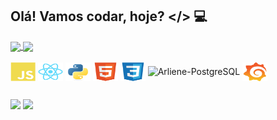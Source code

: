 <!--
**arlienebatista/arlienebatista** is a ✨ _special_ ✨ repository because its `README.md` (this file) appears on your GitHub profile.
-->
## Olá! Vamos codar, hoje? </> 💻

<a href="https://github.com/arlienebatista/github-readme-stats">
    <img height=180 align="center" src="https://github-readme-stats.vercel.app/api?username=arlienebatista&show_icons=true&card_width=200&theme=radical" />
</a>
<a href="https://github.com/arlienebatista/convoychat">
    <img height=180 align="center" src="https://github-readme-stats.vercel.app/api/top-langs?username=arlienebatista&layout=compact&langs_count=8&card_width=200&theme=radical" />
</a>

 
<div style="display: inline_block"><br>
        <img align="center" alt="Arliene-Js" height="30" width="40" src="https://raw.githubusercontent.com/devicons/devicon/master/icons/javascript/javascript-plain.svg">
        <img align="center" alt="Arliene-React" height="30" width="40" src="https://raw.githubusercontent.com/devicons/devicon/master/icons/react/react-original.svg">
        <img align="center" alt="Arliene-Python" height="30" width="40" src="https://raw.githubusercontent.com/devicons/devicon/master/icons/python/python-original.svg">
        <img align="center" alt="Arliene-HTML" height="30" width="40" src="https://raw.githubusercontent.com/devicons/devicon/master/icons/html5/html5-original.svg">
        <img align="center" alt="Arliene-CSS" height="30" width="40" src="https://raw.githubusercontent.com/devicons/devicon/master/icons/css3/css3-original.svg">
        <img align="center" alt="Arliene-PostgreSQL" height="30" width="30" src="https://www.postgresql.org/media/img/about/press/elephant.png">
        <img align="center" alt="Arliene-Grafana" height="30" width="40" src="https://raw.githubusercontent.com/devicons/devicon/6910f0503efdd315c8f9b858234310c06e04d9c0/icons/grafana/grafana-original.svg">
</div>
  
  ##
 
<div>
   <!-- <a href="https://www.youtube.com/channel/UC_-uuuZbY0AAt9CViNzvc-Q" target="_blank"><img src="https://img.shields.io/badge/YouTube-FF0000?style=for-the-badge&logo=youtube&logoColor=white" target="_blank"></a> -->
        <a href="https://instagram.com/arlienebatista" target="_blank"><img src="https://img.shields.io/badge/-Instagram-%23E4405F?style=for-the-badge&logo=instagram&logoColor=white" target="_blank"></a>
   <!-- <a href="https://www.twitch.tv/rafaballerinii" target="_blank"><img src="https://img.shields.io/badge/Twitch-9146FF?style=for-the-badge&logo=twitch&logoColor=white" target="_blank"></a> -->
   <!-- <a href="https://discord.gg/wagxzStdcR" target="_blank"><img src="https://img.shields.io/badge/Discord-7289DA?style=for-the-badge&logo=discord&logoColor=white" target="_blank"></a> -->
   <!-- <a href = "mailto:contatorafaballerini@gmail.com"><img src="https://img.shields.io/badge/-Gmail-%23333?style=for-the-badge&logo=gmail&logoColor=white" target="_blank"></a> -->
        <a href="https://www.linkedin.com/in/arlienebatista" target="_blank"><img src="https://img.shields.io/badge/-LinkedIn-%230077B5?style=for-the-badge&logo=linkedin&logoColor=white" target="_blank">            </a> 
  
</div>
